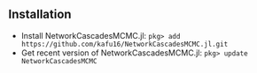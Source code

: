 ## Installation
 - Install NetworkCascadesMCMC.jl: `pkg> add https://github.com/kafu16/NetworkCascadesMCMC.jl.git`
 - Get recent version of NetworkCascadesMCMC.jl: `pkg> update NetworkCascadesMCMC`
